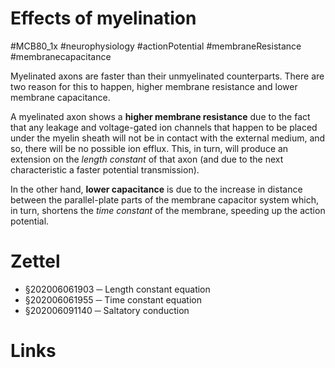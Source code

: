 # Effects of myelination
#MCB80_1x #neurophysiology #actionPotential #membraneResistance #membranecapacitance

Myelinated axons are faster than their unmyelinated counterparts. There are two reason for this to happen, higher membrane resistance and lower membrane capacitance.

A myelinated axon shows a **higher membrane resistance** due to the fact that any leakage and voltage-gated ion channels that happen to be placed under the myelin sheath will not be in contact with the external medium, and so, there will be no possible ion efflux. This, in turn, will produce an extension on the _length constant_ of that axon (and due to the next characteristic a faster potential transmission).

In the other hand, **lower capacitance** is due to the increase in distance between the parallel-plate parts of the membrane capacitor system which, in turn, shortens the _time constant_ of the membrane, speeding up the action potential.

# Zettel

- §202006061903 ─ Length constant equation
- §202006061955 ─ Time constant equation
- §202006091140 ─ Saltatory conduction

# Links